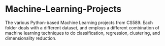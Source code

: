 # Machine-Learning-Projects
The various Python-based Machine Learning projects from CS589. Each folder deals with a different dataset, and employs a different combination of machine learning techniques to do classification, regression, clustering, and dimensionality reduction.
